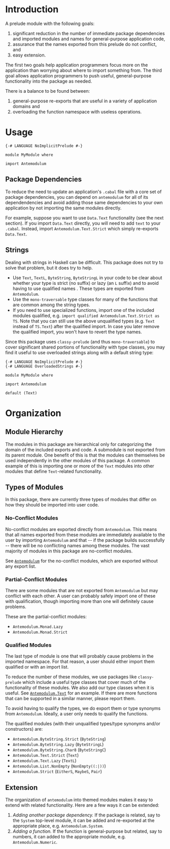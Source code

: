 # Introduction

A prelude module with the following goals:

1. significant reduction in the number of immediate package dependencies and
   imported modules and names for general-purpose application code,
2. assurance that the names exported from this prelude do not conflict, and
3. easy extension.

The first two goals help application programmers focus more on the application
than worrying about where to import something from. The third goal allows
application programmers to push useful, general-purpose functionality into the
package as needed.

There is a balance to be found between:

1. general-purpose re-exports that are useful in a variety of application
   domains and
2. overloading the function namespace with useless operations.

# Usage

```
{-# LANGUAGE NoImplicitPrelude #-}

module MyModule where

import Antemodulum
```

## Package Dependencies

To reduce the need to update an application's `.cabal` file with a core set of
package dependencies, you can depend on `antemodulum` for all of its
dependendencies and avoid adding those same dependencies to your own application
by not importing the same modules directly.

For example, suppose you want to use `Data.Text` functionality (see the next
section). If you import `Data.Text` directly, you will need to add `text` to
your `.cabal`. Instead, import `Antemodulum.Text.Strict` which simply re-exports
`Data.Text`.


## Strings

Dealing with strings in Haskell can be difficult. This package does not try to
solve that problem, but it does try to help.

* Use `Text`, `TextL`, `ByteString`, `ByteStringL` in your code to be clear
  about whether your type is strict (no suffix) or lazy (an `L` suffix) and to
  avoid having to use qualified names . These types are exported from
  `Antemodulum`.
* Use the `mono-traversable` type classes for many of the functions that are
  common among the string types.
* If you need to use specialized functions, import one of the included modules
  qualified, e.g. `import qualified Antemodulum.Text.Strict as TS`. Note that
  you can still use the above unqualified types (e.g. `Text` instead of
  `TS.Text`) after the qualified import. In case you later remove the qualified
  import, you won't have to revert the type names.

Since this package uses `classy-prelude` (and thus `mono-traversable`) to cover
significant shared portions of functionality with type classes, you may find it
useful to use overloaded strings along with a default string type:

```
{-# LANGUAGE NoImplicitPrelude #-}
{-# LANGUAGE OverloadedStrings #-}

module MyModule where

import Antemodulum

default (Text)
```

# Organization

## Module Hierarchy

The modules in this package are hierarchical only for categorizing the domain of
the included exports and code. A submodule is not exported from its parent
module. One benefit of this is that the modules can themselves be used
independently in the other modules of this package. A common example of this is
importing one or more of the `Text` modules into other modules that define
`Text`-related functionality.

## Types of Modules

In this package, there are currently three types of modules that differ on how
they should be imported into user code.

### No-Conflict Modules

No-conflict modules are exported directly from `Antemodulum`. This means that
all names exported from these modules are immediately available to the user by
importing `Antemodulum` and that -- if the package builds successfully -- there
will be no conflicting names among these modules. The vast majority of modules
in this package are no-conflict modules.

See [`Antemodulum`](./src/Antemodulum.hs) for the no-conflict modules, which are
exported without any export list.

### Partial-Conflict Modules

There are some modules that are not exported from `Antemodulum` but may conflict
with each other. A user can probably safely import one of these with
qualification, though importing more than one will definitely cause problems.

These are the partial-conflict modules:

* `Antemodulum.Monad.Lazy`
* `Antemodulum.Monad.Strict`

### Qualified Modules

The last type of module is one that will probably cause problems in the imported
namespace. For that reason, a user should either import them qualified or with
an import list.

To reduce the number of these modules, we use packages like `classy-prelude`
which include a useful type classes that cover much of the functionality of
these modules. We also add our type classes when it is useful. See
[`Antemodulum.Text`](./src/Antemodulum/Text.hs) for an example. If there are
more functions that can be supported in a similar manner, please report them.

To avoid having to qualify the types, we do export them or type synonyms from
`Antemodulum`. Ideally, a user only needs to qualify the functions.

The qualified modules (with their unqualified types/type synonyms and/or
constructors) are:

* `Antemodulum.ByteString.Strict` (`ByteString`)
* `Antemodulum.ByteString.Lazy` (`ByteStringL`)
* `Antemodulum.ByteString.Char8` (`ByteStringC`)
* `Antemodulum.Text.Strict` (`Text`)
* `Antemodulum.Text.Lazy` (`TextL`)
* `Antemodulum.List.NonEmpty` (`NonEmpty((:|))`)
* `Antemodulum.Strict` (`EitherS`, `MaybeS`, `Pair`)

## Extension

The organization of `antemodulum` into themed modules makes it easy to extend
with related functionality. Here are a few ways it can be extended:

1. *Adding another package dependency.* If the package is related, say to the
   `System` top-level module, it can be added and re-exported at the appropriate
   place, e.g. `Antemodulum.System`.
2. *Adding a function.* If the function is general-purpose but related, say to
   numbers, it can added to the appropriate module, e.g. `Antemodulum.Numeric`.
